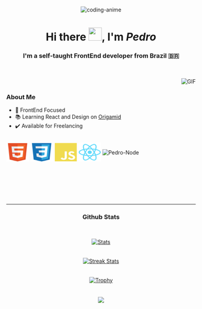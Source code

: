 <p align="center">
  <img  alt="coding-anime" width = "50%" align="middle" 
      src="https://64.media.tumblr.com/ba8c705edd2bed0a28d9458811155d69/tumblr_pap19zg4ae1w3zg6go1_500.gif">
</p>

<h1 align="center"> Hi there <img src="https://em-content.zobj.net/thumbs/120/google/350/saluting-face_1fae1.png" width="35px" height="35px">, I'm <i>Pedro</i> </h1>

<h3 align="center" >
    I'm a self-taught FrontEnd developer from Brazil 🇧🇷 </h3>
<br /> <br />
   
<a target="_blank" align="right">
    <img align="right" height="300" alt="GIF" src="https://user-images.githubusercontent.com/57133330/188281408-c67df9ee-fd1f-4b37-833b-f02848f1ce02.gif"/>
</a> <br>

<div align-"left">
    
  <h3>About Me</h3>
  

  <ul>
    <li>🎨 FrontEnd Focused </li>
    <li>📚 Learning React and Design on <a href= "https://www.origamid.com/"> Origamid </a></li>
    <li>✔️ Available for Freelancing</a></li>
  </ul>
  
  <Br>
  
  <div display="inline-block">
  <img align="center" alt="Pedro-HTML" height="50" width="60" src="https://raw.githubusercontent.com/devicons/devicon/master/icons/html5/html5-original.svg">
  <img align="center" alt="Pedro-CSS" height="50" width="60" src="https://raw.githubusercontent.com/devicons/devicon/master/icons/css3/css3-original.svg">
  <img align="center" alt="Pedro-Js" height="50" width="60" src="https://raw.githubusercontent.com/devicons/devicon/master/icons/javascript/javascript-plain.svg">
  <img align="center" alt="Pedro-React" height="50" width="60" src="https://raw.githubusercontent.com/devicons/devicon/master/icons/react/react-original.svg">
  <img align="center" alt="Pedro-Node" heigh8t="50" width="60" src="https://cdn.jsdelivr.net/gh/devicons/devicon/icons/nodejs/nodejs-original.svg" />
  </div>
  
</div>
  
<br><br><br><br><br>

<hr>

<h3 align="center"> Github Stats </h3>

<br> 

<!-- [![Pedro's GitHub stats](https://github-readme-stats.vercel.app/api?username=pedromdrs&show_icons=true&theme=gruvbox&bg_color=00000000&)](https://github.com/PedroMdrs/github-readme-stats)
<br>
[![Top Langs](https://github-readme-stats.vercel.app/api/top-langs/?username=pedromdrs&layout=compact)](https://github.com/pedromdrs/github-readme-stats) -->

<p align = "center">
    <a width="49%" href="https://github-readme-stats.vercel.app">
        <img alt="Stats" src="https://github-readme-stats-git-masterrstaa-rickstaa.vercel.app/api?username=pedromdrs&count_private=true&theme=gruvbox&show_icons=true"/>
    </a> <br><br><br>
    <a href="https://github-readme-streak-stats.herokuapp.com" >
        <img width="49%" alt="Streak Stats" src="https://github-readme-streak-stats.herokuapp.com/?user=pedromdrs&theme=gruvbox&date_format=%5BY%20%5DM%20j"/>
    </a>  <br><br><br>
    <a  href="https://github.com/ryo-ma/github-profile-trophy">
        <img width="90%" alt="Trophy" src="https://github-profile-trophy.vercel.app/?username=pedromdrs&theme=gruvbox&row=1&column=6"/>
    </a> <br><br><br>
    <img width="49%" src="https://github-readme-stats-git-masterrstaa-rickstaa.vercel.app/api/top-langs/?username=pedromdrs&theme=gruvbox&layout=compact" align="center"/>
</p>





